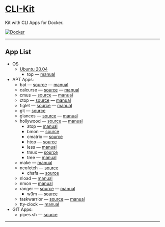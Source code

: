 # [CLI-Kit](https://github.com/GabriOliv/docker-clikit)

Kit with CLI Apps for Docker.

[![Docker](https://img.shields.io/badge/docker-%230db7ed.svg?style=for-the-badge&logo=docker&logoColor=white)](https://github.com/GabriOliv/docker-clikit)

---

## App List

- OS
    - [Ubuntu 20.04](https://hub.docker.com/_/ubuntu)
        - top — [manual](http://manpages.ubuntu.com/manpages/focal/en/man1/top.1.html)
- APT Apps:
    - bat — [source](https://github.com/sharkdp/bat) — [manual](http://manpages.ubuntu.com/manpages/focal/en/man1/batcat.1.html)
    - calcurse — [source](https://github.com/lfos/calcurse) — [manual](http://manpages.ubuntu.com/manpages/focal/en/man1/calcurse.1.html)
    - cmus — [source](https://github.com/cmus/cmus) — [manual](http://manpages.ubuntu.com/manpages/focal/en/man1/cmus.1.html)
    - ctop — [source](https://github.com/bcicen/ctop) — [manual](http://manpages.ubuntu.com/manpages/focal/en/man1/ctop.1.html)
    - figlet — [source](http://www.figlet.org/) — [manual](http://www.figlet.org/figlet-man.html)
    - git — [source](https://git-scm.com/download/linux)
    - glances — [source](https://github.com/nicolargo/glances) — [manual](https://manpages.ubuntu.com/manpages/focal/en/man1/glances.1.html)
    - hollywood — [source](https://github.com/dustinkirkland/hollywood) — [manual](https://manpages.ubuntu.com/manpages/focal/en/man1/hollywood.1.html)
        - atop — [manual](https://manpages.ubuntu.com/manpages/focal/en/man1/atop.1.html)
        - bmon — [source](https://github.com/tgraf/bmon)
        - cmatrix — [source](https://github.com/abishekvashok/cmatrix)
        - htop — [source](https://github.com/hishamhm/htop)
        - less — [manual](https://manpages.ubuntu.com/manpages/focal/en/man1/less.1.html)
        - tmux — [source](https://github.com/tmux/tmux)
        - tree — [manual](https://manpages.ubuntu.com/manpages/focal/en/man1/tree.1.html)
    - make — [manual](https://manpages.ubuntu.com/manpages/focal/en/man1/make.1posix.html)
    - neofetch — [source](https://github.com/dylanaraps/neofetch)
        - chafa — [source](https://hpjansson.org/chafa/)
    - nload — [manual](https://manpages.ubuntu.com/manpages/focal/en/man1/nload.1.html)
    - nmon — [manual](https://manpages.ubuntu.com/manpages/focal/en/man1/nmon.1.html)
    - ranger — [source](https://github.com/ranger/ranger) — [manual](http://manpages.ubuntu.com/manpages/focal/en/man1/ranger.1.html)
        - w3m — [source](http://w3m.sourceforge.net/)
    - taskwarrior — [source](https://taskwarrior.org/) — [manual](http://manpages.ubuntu.com/manpages/focal/man1/tasksh.1.html)
    - tty-clock — [manual](http://manpages.ubuntu.com/manpages/focal/man1/tty-clock.1.html)
- GIT Apps:
    - pipes.sh — [source](https://github.com/pipeseroni/pipes.sh)

---
